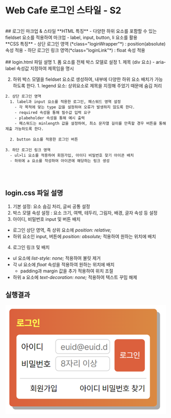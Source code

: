 # Web Cafe 로그인 스타일 - S2
<br>
## 로그인 마크업 & 스타일
**HTML 특징**
- 다양한 하위 요소를 포함할 수 있는 fieldset 요소를 적용하여 마크업
- label, input, button, li 요소를 활용
<br>
**CSS 특징**
  - 상단 로그인 영역 (*class="loginWrapper"*) : position(absolute) 속성 적용
  - 하단 로그인 링크 영역(*class="loginLink"*) : float 속성 적용
<br><br>
## login.html 파일 설명
1. 폼 요소를 전체 박스 모델로 설정
  1. 제목 (div 요소)
    - aria-label 속성값 지정하여 제목임을 명시

  2. 하위 박스 모델을 fieldset 요소로 생성하여, 내부에 다양한 하위 요소 배치가 가능하도록 한다.
    1. legend 요소: 상위요소로 제목을 지정해 주었기 때문에 숨김 처리 

    2. 상단 로그인 영역
      1. label과 input 요소를 적용한 로그인, 패스워드 영역 설정
        - 각 목적에 맞는 type 값을 설정하여 오류가 발생하지 않도록 한다.
        - required 속성을 통해 필수값 입력 요구
        - plabeholder 속성을 통해 예시 출력
        - 패스워드는 minlength 값을 설정하여, 최소 문자열 길이를 만족할 경우 버튼을 통해 제출 가능하도록 한다.

      2. button 요소를 적용한 로그인 버튼

    3. 하단 로그인 링크 영역
      - ul>li 요소를 적용하여 회원가입, 아이디 비밀번호 찾기 아이콘 배치
      - 하위에 a 요소를 작성하여 아이콘에 해당하는 링크 생성
<br><br>
## login.css 파일 설명
1. 기본 설정: 요소 숨김 처리, 글씨 공통 설정
2. 박스 모델 속성 설정 : 요소 크기, 여백, 테두리, 그림자, 배경, 글자 속성 등 설정
3. 아이디, 비밀번호 input 및 버튼 배치
  - 로그인 상단 영역, 즉 상위 요소에 *position: relative;*
  - 하위 요소인 input, 버튼에 *position: absolute;* 적용하여 원하는 위치에 배치
4. 로그인 링크 및 배치
  - ul 요소에 *list-style: none;* 적용하여 불릿 제거
  - 각 ul 요소에 *float* 속성을 적용하여 원하는 위치에 배치
    - padding과 margin 값을 추가 적용하여 위치 조절
  - 하위 a 요소에 *text-decoration: none;* 적용하여 텍스트 꾸밈 해제


## 실행결과
![homework2](./images/homework2.PNG)